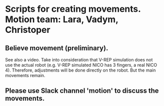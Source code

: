 # Scripts for creating movements. Motion team: Lara, Vadym, Christoper

## Believe movement (preliminary). 
See also a video. Take into consideration that V-REP simulation does not use the 
actual robot (e.g. V-REP simulated NICO has 3 fingers, a real NICO 4). Therefore,
adjustments will be done directly on the robot. But the main movements remain. 

## Please use Slack channel 'motion' to discuss the movements.